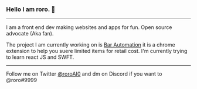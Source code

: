 ### Hello I am roro. 🎢
-----------------------

I am a front end dev making websites and apps for fun. Open source advocate (Aka fan).

The project I am currently working on is [Bar Automation](https://barautomation.digital/) it is a chrome extension to help you suere limited items for retail cost.
I'm currently trying to learn react JS and SWFT.

-----------------------
Follow me on Twitter [@roroAI0](https://twitter.com/roroAI0) and dm on Discord if you want to @roro#9999


